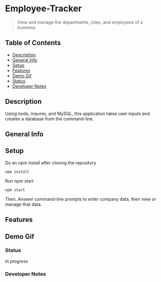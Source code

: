 # Employee-Tracker
> View and manage the departments, roles, and employees of a business 

## Table of Contents
* [Description](#Description)
* [General Info](#General-Info)
* [Setup](#Setup)
* [Features](#Features)
* [Demo Gif](#Demo-Gif)
* [Status](#Status)
* [Developer Notes](#Developer-Notes)

## Description 
Using node, inquirer, and MySQL, this application takes user inputs and creates a database from the command-line.

## General Info 


## Setup
Do an npm install after cloning the repository
```
npm install
```
Run npm start
```
npm start
```
Then, 
Answer command-line prompts to enter company data, then view or manage that data.

## Features

## Demo Gif

### Status
_In progress_

### Developer Notes

